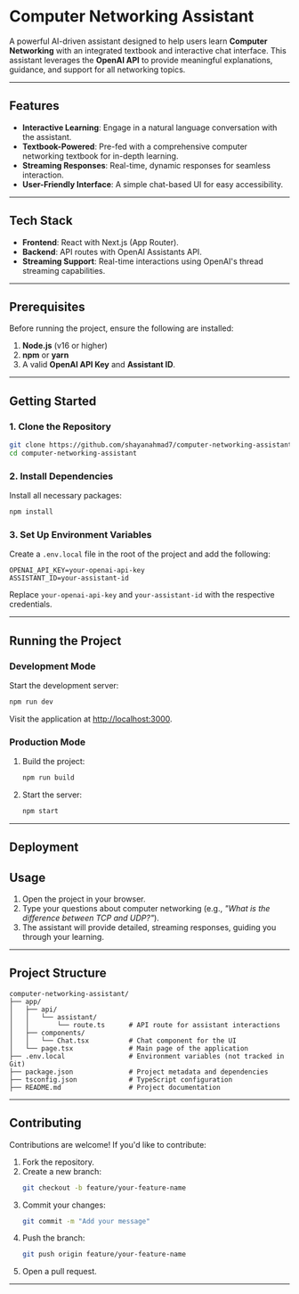 # **Computer Networking Assistant**

A powerful AI-driven assistant designed to help users learn **Computer Networking** with an integrated textbook and interactive chat interface. This assistant leverages the **OpenAI API** to provide meaningful explanations, guidance, and support for all networking topics.

---

## **Features**

- **Interactive Learning**: Engage in a natural language conversation with the assistant.
- **Textbook-Powered**: Pre-fed with a comprehensive computer networking textbook for in-depth learning.
- **Streaming Responses**: Real-time, dynamic responses for seamless interaction.
- **User-Friendly Interface**: A simple chat-based UI for easy accessibility.

---

## **Tech Stack**

- **Frontend**: React with Next.js (App Router).
- **Backend**: API routes with OpenAI Assistants API.
- **Streaming Support**: Real-time interactions using OpenAI's thread streaming capabilities.

---

## **Prerequisites**

Before running the project, ensure the following are installed:

1. **Node.js** (v16 or higher)
2. **npm** or **yarn**
3. A valid **OpenAI API Key** and **Assistant ID**.

---

## **Getting Started**

### **1. Clone the Repository**

```bash
git clone https://github.com/shayanahmad7/computer-networking-assistant.git
cd computer-networking-assistant
```

### **2. Install Dependencies**

Install all necessary packages:

```bash
npm install
```

### **3. Set Up Environment Variables**

Create a `.env.local` file in the root of the project and add the following:

```env
OPENAI_API_KEY=your-openai-api-key
ASSISTANT_ID=your-assistant-id
```

Replace `your-openai-api-key` and `your-assistant-id` with the respective credentials.

---

## **Running the Project**

### **Development Mode**

Start the development server:

```bash
npm run dev
```

Visit the application at [http://localhost:3000](http://localhost:3000).

### **Production Mode**

1. Build the project:

   ```bash
   npm run build
   ```

2. Start the server:
   ```bash
   npm start
   ```

---

## **Deployment**

## **Usage**

1. Open the project in your browser.
2. Type your questions about computer networking (e.g., _"What is the difference between TCP and UDP?"_).
3. The assistant will provide detailed, streaming responses, guiding you through your learning.

---

## **Project Structure**

```
computer-networking-assistant/
├── app/
│   ├── api/
│   │   └── assistant/
│   │       └── route.ts      # API route for assistant interactions
│   ├── components/
│   │   └── Chat.tsx          # Chat component for the UI
│   └── page.tsx              # Main page of the application
├── .env.local                # Environment variables (not tracked in Git)
├── package.json              # Project metadata and dependencies
├── tsconfig.json             # TypeScript configuration
├── README.md                 # Project documentation
```

---

## **Contributing**

Contributions are welcome! If you'd like to contribute:

1. Fork the repository.
2. Create a new branch:
   ```bash
   git checkout -b feature/your-feature-name
   ```
3. Commit your changes:
   ```bash
   git commit -m "Add your message"
   ```
4. Push the branch:
   ```bash
   git push origin feature/your-feature-name
   ```
5. Open a pull request.

---
